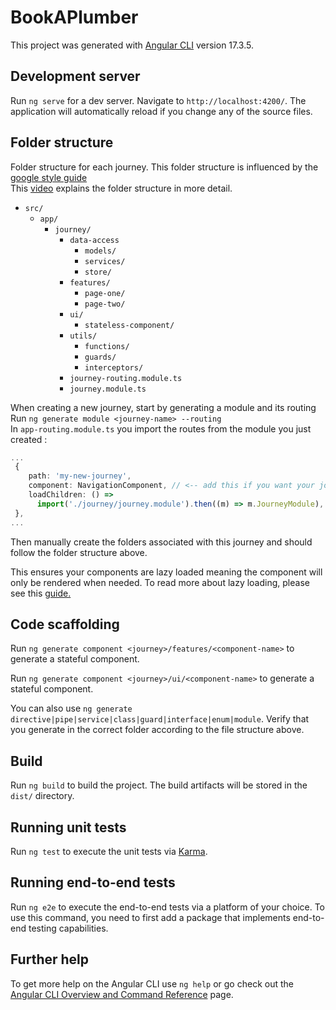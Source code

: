 # BookAPlumber

This project was generated with [Angular CLI](https://github.com/angular/angular-cli) version 17.3.5.

## Development server

Run `ng serve` for a dev server. Navigate to `http://localhost:4200/`. The application will automatically reload if you change any of the source files.

## Folder structure

Folder structure for each journey. This folder structure is influenced by the [google style guide](https://angular.io/guide/styleguide) <br/>
This [video](https://www.youtube.com/watch?v=7SDpTOLeqHE) explains the folder structure in more detail.

- `src/`
  - `app/`
    - `journey/`
      - `data-access`
        - `models/`
        - `services/`
        - `store/`
      - `features/`
        - `page-one/`
        - `page-two/`
      - `ui/`
        - `stateless-component/`
      - `utils/`
        - `functions/`
        - `guards/`
        - `interceptors/`
      - `journey-routing.module.ts`
      - `journey.module.ts`

When creating a new journey, start by generating a module and its routing <br/>
Run `ng generate module <journey-name> --routing`<br/>
In `app-routing.module.ts` you import the routes from the module you just created :

```ts
...
 {
    path: 'my-new-journey',
    component: NavigationComponent, // <-- add this if you want your journey to inherit the Navigation Layout
    loadChildren: () =>
      import('./journey/journey.module').then((m) => m.JourneyModule),
 },
...
```

Then manually create the folders associated with this journey and should follow the folder structure above. <br/>

This ensures your components are lazy loaded meaning the component will only be rendered when needed. To read more about lazy loading, please see this [guide.](https://angular.io/guide/lazy-loading-ngmodules)


## Code scaffolding

Run `ng generate component <journey>/features/<component-name>` to generate a stateful component.

Run `ng generate component <journey>/ui/<component-name>` to generate a stateful component.

You can also use `ng generate directive|pipe|service|class|guard|interface|enum|module`. Verify that you generate in the correct folder according to the file structure above.

## Build

Run `ng build` to build the project. The build artifacts will be stored in the `dist/` directory.

## Running unit tests

Run `ng test` to execute the unit tests via [Karma](https://karma-runner.github.io).

## Running end-to-end tests

Run `ng e2e` to execute the end-to-end tests via a platform of your choice. To use this command, you need to first add a package that implements end-to-end testing capabilities.

## Further help

To get more help on the Angular CLI use `ng help` or go check out the [Angular CLI Overview and Command Reference](https://angular.io/cli) page.
